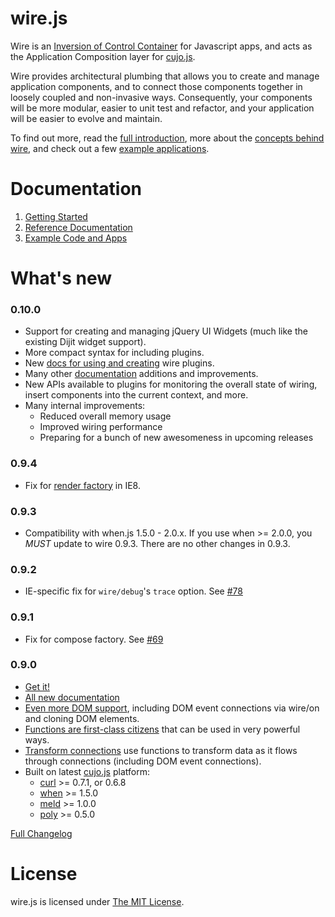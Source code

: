 # wire.js

Wire is an [Inversion of Control Container](http://martinfowler.com/articles/injection.html "Inversion of Control Containers and the Dependency Injection pattern") for Javascript apps, and acts as the Application Composition layer for [cujo.js](http://cujojs.com).

Wire provides architectural plumbing that allows you to create and manage application components, and to connect those components together in loosely coupled and non-invasive ways.  Consequently, your components will be more modular, easier to unit test and refactor, and your application will be easier to evolve and maintain.

To find out more, read the [full introduction](docs/introduction.md), more about the [concepts behind wire](docs/concepts.md), and check out a few [example applications](docs/introduction.md#example-apps).

# Documentation

1. [Getting Started](docs/get.md)
1. [Reference Documentation](docs/README.md)
1. [Example Code and Apps](docs/introduction.md#example-apps)

# What's new

### 0.10.0

* Support for creating and managing jQuery UI Widgets (much like the existing Dijit widget support).
* More compact syntax for including plugins.
* New [docs for using and creating](docs/plugins.md) wire plugins.
* Many other [documentation](docs) additions and improvements.
* New APIs available to plugins for monitoring the overall state of wiring, insert components into the current context, and more.
* Many internal improvements:
	* Reduced overall memory usage
	* Improved wiring performance
	* Preparing for a bunch of new awesomeness in upcoming releases

### 0.9.4

* Fix for [render factory](docs/dom.md#rendering-dom-elements) in IE8.

### 0.9.3

* Compatibility with when.js 1.5.0 - 2.0.x.  If you use when >= 2.0.0, you *MUST* update to wire 0.9.3.  There are no other changes in 0.9.3.

### 0.9.2

* IE-specific fix for `wire/debug`'s `trace` option.  See [#78](https://github.com/cujojs/wire/issues/78)

### 0.9.1

* Fix for compose factory. See [#69](https://github.com/cujojs/wire/issues/69)

### 0.9.0

* [Get it!](docs/get.md)
* [All new documentation](docs/README.md)
* [Even more DOM support](docs/dom.md), including DOM event connections via wire/on and cloning DOM elements.
* [Functions are first-class citizens](docs/functions.md) that can be used in very powerful ways.
* [Transform connections](docs/connections.md#transform-connections) use functions to transform data as it flows through connections (including DOM event connections).
* Built on latest [cujo.js](http://cujojs.com) platform:
	* [curl](https://github.com/cujojs/curl) >= 0.7.1, or 0.6.8
	* [when](https://github.com/cujojs/when) >= 1.5.0
	* [meld](https://github.com/cujojs/meld) >= 1.0.0
	* [poly](https://github.com/cujojs/poly) >= 0.5.0

[Full Changelog](https://github.com/cujojs/wire/wiki/Changelog)

# License

wire.js is licensed under [The MIT License](http://www.opensource.org/licenses/mit-license.php).
